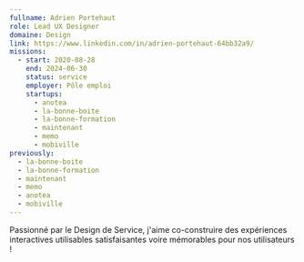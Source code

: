```yaml
---
fullname: Adrien Portehaut
role: Lead UX Designer
domaine: Design
link: https://www.linkedin.com/in/adrien-portehaut-64bb32a9/
missions:
  - start: 2020-08-28
    end: 2024-06-30
    status: service
    employer: Pôle emploi
    startups:
      - anotea
      - la-bonne-boite
      - la-bonne-formation
      - maintenant
      - memo
      - mobiville
previously:
  - la-bonne-boite
  - la-bonne-formation
  - maintenant
  - memo
  - anotea
  - mobiville
---
```

Passionné par le Design de Service, j'aime co-construire des expériences interactives utilisables satisfaisantes voire mémorables pour nos utilisateurs !